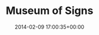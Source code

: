 ---
title:		"Museum of Signs"
type:		"photos"
mediatype:		"upload"
location:		"Berlin, Germany"
date:		"2014-02-09 17:00:35+00:00"
album:		"people"
filename:		"christina-light-museum.md"
series:		"signs-museum"
cl_public_id:		"people/christina-light-museum"
cl_version:		1497005406
format:		"tiff"
bytes:		6499376
width:		2560
height:		1440
colours:
- "#02011E"
- "#021392"
- "#010FC6"
- "#181025"
- "#1F1225"
- "#FEFEFA"
- "#342623"
- "#261723"
- "#756037"
- "#E9CD8F"
- "#372D2D"
- "#443721"
- "#866350"
- "#2E252D"
- "#14051C"
- "#383199"
exposure_mode:		"Manual"
program:		"Manual"
aperture:		"11.0"
focal_length:		"50.0 mm"
iso:		"1600"
shutter_speed:		"1/50"
metering:		"Spot"
flash:		"Off, Did not fire"
white_balance:		"Custom"
colour_temp:		"2250"
has_crop:		"false"
orientation:		"Horizontal (normal)"
camera_model:		"NIKON D800"
lens_info:		"0mm f/0"
artist:		"No artist info"
x_resolution:		"300"
y_resolution:		"300"
---